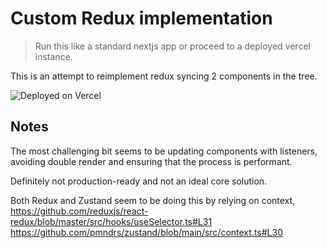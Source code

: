 # Custom Redux implementation

> Run this like a standard nextjs app or proceed to a deployed vercel instance.

This is an attempt to reimplement redux syncing 2 components in the tree.

![Deployed on Vercel](https://manual-redux.vercel.app)

## Notes

The most challenging bit seems to be updating components with listeners, avoiding double render and ensuring that the process is performant.

Definitely not production-ready and not an ideal core solution.

Both Redux and Zustand seem to be doing this by relying on context,
https://github.com/reduxjs/react-redux/blob/master/src/hooks/useSelector.ts#L31
https://github.com/pmndrs/zustand/blob/main/src/context.ts#L30
